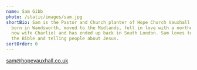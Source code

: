 ```yaml
---
name: Sam Gibb
photo: /static/images/sam.jpg
shortBio: Sam is the Pastor and Church planter of Hope Church Vauxhall. He was
  born in Wandsworth, moved to the Midlands, fell in love with a northerner (his
  now wife Charlie) and has ended up back in South London. Sam loves teaching
  the Bible and telling people about Jesus.
sortOrder: 0
---
```

[sam@hopevauxhall.co.uk](sam@hopevauxhall.co.uk)